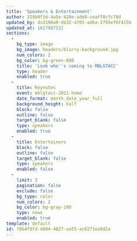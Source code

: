 ```yaml
---
title: 'Speakers & Entertainment'
author: 319b9f3d-4a5e-420e-ade8-ceaff8cfc78d
updated_by: dcd190a9-db32-4705-ad6a-2795ef6f415b
updated_at: 1617987222
sections:
  -
    bg_type: image
    bg_image: headers/blurry-background.jpg
    num_colors: 2
    bg_color: bg-green-600
    title: 'Look who''s coming to MBLGTACC'
    type: header
    enabled: true
  -
    title: Keynotes
    event: mblgtacc-2021-home
    date_format: month_date_year_full
    background_height: half
    block: false
    outline: false
    target_blank: false
    type: speakers
    enabled: true
  -
    title: Entertainers
    block: false
    outline: false
    target_blank: false
    type: speakers
    enabled: false
  -
    limit: 3
    pagination: false
    exclude: false
    bg_type: color
    num_colors: 2
    bg_color: bg-gray-100
    type: news
    enabled: true
template: default
id: f8b4f0fd-4804-4827-aa55-ac6271ea9d2a
---
```

